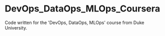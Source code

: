 # DevOps_DataOps_MLOps_Coursera
Code written for the 'DevOps, DataOps, MLOps' course from Duke University.
